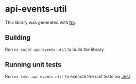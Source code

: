 # api-events-util

This library was generated with [Nx](https://nx.dev).

## Building

Run `nx build api-events-util` to build the library.

## Running unit tests

Run `nx test api-events-util` to execute the unit tests via [Jest](https://jestjs.io).
